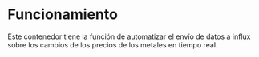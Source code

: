 # Funcionamiento

Este contenedor tiene la función de automatizar el envío de datos a influx sobre los cambios de los precios de los metales en tiempo real.
